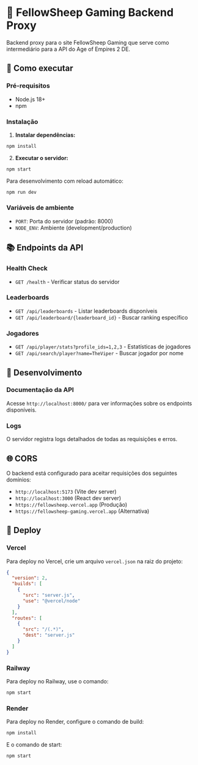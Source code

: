 # 🐑 FellowSheep Gaming Backend Proxy

Backend proxy para o site FellowSheep Gaming que serve como intermediário para a API do Age of Empires 2 DE.

## 🚀 Como executar

### Pré-requisitos
- Node.js 18+
- npm

### Instalação

1. **Instalar dependências:**
```bash
npm install
```

2. **Executar o servidor:**
```bash
npm start
```

Para desenvolvimento com reload automático:
```bash
npm run dev
```

### Variáveis de ambiente

- `PORT`: Porta do servidor (padrão: 8000)
- `NODE_ENV`: Ambiente (development/production)

## 📚 Endpoints da API

### Health Check
- `GET /health` - Verificar status do servidor

### Leaderboards
- `GET /api/leaderboards` - Listar leaderboards disponíveis
- `GET /api/leaderboard/{leaderboard_id}` - Buscar ranking específico

### Jogadores
- `GET /api/player/stats?profile_ids=1,2,3` - Estatísticas de jogadores
- `GET /api/search/player?name=TheViper` - Buscar jogador por nome

## 🔧 Desenvolvimento

### Documentação da API
Acesse `http://localhost:8000/` para ver informações sobre os endpoints disponíveis.

### Logs
O servidor registra logs detalhados de todas as requisições e erros.

## 🌐 CORS
O backend está configurado para aceitar requisições dos seguintes domínios:
- `http://localhost:5173` (Vite dev server)
- `http://localhost:3000` (React dev server)
- `https://fellowsheep.vercel.app` (Produção)
- `https://fellowsheep-gaming.vercel.app` (Alternativa)

## 🚀 Deploy

### Vercel
Para deploy no Vercel, crie um arquivo `vercel.json` na raiz do projeto:

```json
{
  "version": 2,
  "builds": [
    {
      "src": "server.js",
      "use": "@vercel/node"
    }
  ],
  "routes": [
    {
      "src": "/(.*)",
      "dest": "server.js"
    }
  ]
}
```

### Railway
Para deploy no Railway, use o comando:
```bash
npm start
```

### Render
Para deploy no Render, configure o comando de build:
```bash
npm install
```

E o comando de start:
```bash
npm start
```
